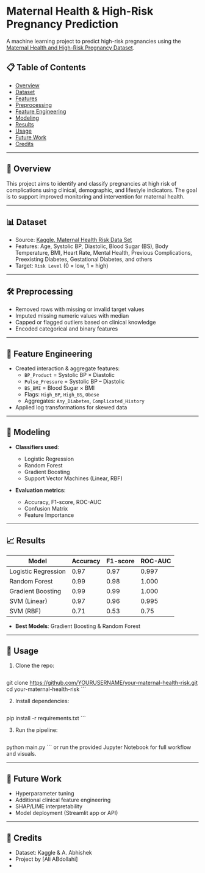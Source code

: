 # Maternal Health & High-Risk Pregnancy Prediction

A machine learning project to predict high-risk pregnancies using the [Maternal Health and High-Risk Pregnancy Dataset](https://www.kaggle.com/datasets/myct001/maternal-health-risk-data-set).

## 📋 Table of Contents

- [Overview](#overview)
- [Dataset](#dataset)
- [Features](#features)
- [Preprocessing](#preprocessing)
- [Feature Engineering](#feature-engineering)
- [Modeling](#modeling)
- [Results](#results)
- [Usage](#usage)
- [Future Work](#future-work)
- [Credits](#credits)

---

## 📝 Overview

This project aims to identify and classify pregnancies at high risk of complications using clinical, demographic, and lifestyle indicators. The goal is to support improved monitoring and intervention for maternal health.

---

## 📊 Dataset

- Source: [Kaggle, Maternal Health Risk Data Set](https://www.kaggle.com/datasets/myct001/maternal-health-risk-data-set)
- Features: Age, Systolic BP, Diastolic, Blood Sugar (BS), Body Temperature, BMI, Heart Rate, Mental Health, Previous Complications, Preexisting Diabetes, Gestational Diabetes, and others
- Target: `Risk Level` (0 = low, 1 = high)

---

## 🛠️ Preprocessing

- Removed rows with missing or invalid target values
- Imputed missing numeric values with median
- Capped or flagged outliers based on clinical knowledge
- Encoded categorical and binary features

---

## 🔬 Feature Engineering

- Created interaction & aggregate features:
    - `BP_Product` = Systolic BP × Diastolic
    - `Pulse_Pressure` = Systolic BP – Diastolic
    - `BS_BMI` = Blood Sugar × BMI
    - Flags: `High_BP`, `High_BS`, `Obese`
    - Aggregates: `Any_Diabetes`, `Complicated_History`
- Applied log transformations for skewed data

---

## 🤖 Modeling

- **Classifiers used**:
    - Logistic Regression
    - Random Forest
    - Gradient Boosting
    - Support Vector Machines (Linear, RBF)

- **Evaluation metrics**:
    - Accuracy, F1-score, ROC-AUC
    - Confusion Matrix
    - Feature Importance

---

## 📈 Results

| Model               | Accuracy | F1-score | ROC-AUC |
|---------------------|----------|----------|---------|
| Logistic Regression | 0.97     | 0.97     | 0.997   |
| Random Forest       | 0.99     | 0.98     | 1.000   |
| Gradient Boosting   | 0.99     | 0.99     | 1.000   |
| SVM (Linear)        | 0.97     | 0.96     | 0.995   |
| SVM (RBF)           | 0.71     | 0.53     | 0.75    |

- **Best Models**: Gradient Boosting & Random Forest

---

## 🚀 Usage

1. Clone the repo:
    ```bash
git clone https://github.com/YOURUSERNAME/your-maternal-health-risk.git
cd your-maternal-health-risk
    ```

2. Install dependencies:
    ```bash
pip install -r requirements.txt
    ```

3. Run the pipeline:
    ```bash
python main.py
    ```
   or run the provided Jupyter Notebook for full workflow and visuals.

---

## 🔭 Future Work

- Hyperparameter tuning
- Additional clinical feature engineering
- SHAP/LIME interpretability
- Model deployment (Streamlit app or API)

---

## 🙏 Credits

- Dataset: Kaggle & A. Abhishek
- Project by [Ali ABdollahi]
- 

